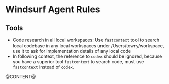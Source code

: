 # Windsurf Agent Rules

## Tools

- Code research in all local workspaces: Use `fastcontext` tool to search local codebase in any local workspaces under /Users/towry/workspace, use it to ask for implementation details of any local code
- In following context, the reference to `codex` should be ignored, because you have a superior tool `fastcontext` to search code, must use `fastcontext` instead of `codex`.

@CONTENT@
